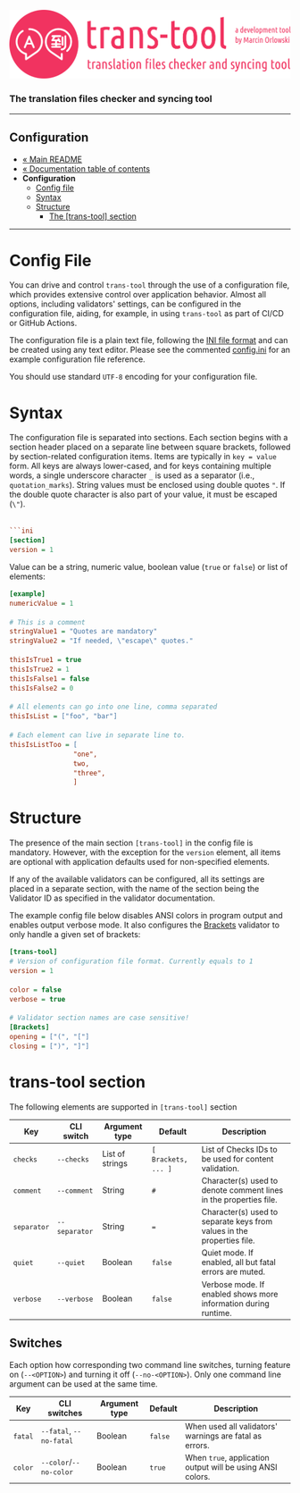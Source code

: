 ![trans-tool logo](../artwork/trans-tool-logo.png)

### The translation files checker and syncing tool ###

---

## Configuration ##

* [« Main README](../README.md)
* [« Documentation table of contents](README.md)
* **Configuration**
  * [Config file](#config-file)
  * [Syntax](#syntax)
  * [Structure](#structure)
    * [The [trans-tool] section](#trans-tool-section)

---

# Config File #

You can drive and control `trans-tool` through the use of a configuration file, which provides
extensive control over application behavior. Almost all options, including validators' settings,
can be configured in the configuration file, aiding, for example, in using `trans-tool` as part
of CI/CD or GitHub Actions.

The configuration file is a plain text file, following
the [INI file format](https://en.wikipedia.org/wiki/INI_file) and can be created
using any text editor. Please see the commented [config.ini](../config.ini) for an example
configuration file reference.

You should use standard `UTF-8` encoding for your configuration file.

# Syntax #

The configuration file is separated into sections. Each section begins with a section header placed
on a separate line between square brackets, followed by section-related configuration items. Items
are typically in `key = value` form. All keys are always lower-cased, and for keys containing
multiple words, a single underscore character `_` is used as a separator (i.e., `quotation_marks`).
String values must be enclosed using double quotes `"`. If the double quote character is also part
of your value, it must be escaped (`\"`).

```ini

```ini
[section]
version = 1
```

Value can be a string, numeric value, boolean value (`true` or `false`) or list of elements:

```ini
[example]
numericValue = 1

# This is a comment
stringValue1 = "Quotes are mandatory"
stringValue2 = "If needed, \"escape\" quotes."

thisIsTrue1 = true
thisIsTrue2 = 1
thisIsFalse1 = false
thisIsFalse2 = 0

# All elements can go into one line, comma separated
thisIsList = ["foo", "bar"]

# Each element can live in separate line to.
thisIsListToo = [
                "one",
                two,
                "three",
                ]
```

# Structure #

The presence of the main section `[trans-tool]` in the config file is mandatory. However, with the
exception for the `version` element, all items are optional with application defaults used for
non-specified elements.

If any of the available validators can be configured, all its settings are placed in a separate
section, with the name of the section being the Validator ID as specified in the validator
documentation.

The example config file below disables ANSI colors in program output and enables output verbose
mode. It also configures the [Brackets](checks/brackets.md) validator to only handle a given set
of brackets:


```ini
[trans-tool]
# Version of configuration file format. Currently equals to 1
version = 1

color = false
verbose = true

# Validator section names are case sensitive!
[Brackets]
opening = ["(", "["]
closing = [")", "]"]
```

# trans-tool section #

The following elements are supported in `[trans-tool]` section

| Key         | CLI switch    | Argument type    | Default             | Description                                                             |
|-------------|---------------|------------------|---------------------|-------------------------------------------------------------------------|
| `checks`    | `--checks`    | List of strings  | `[ Brackets, ... ]` | List of Checks IDs to be used for content validation.                   |
| `comment`   | `--comment`   | String           | `#`                 | Character(s) used to denote comment lines in the properties file.       |
| `separator` | `--separator` | String           | `=`                 | Character(s) used to separate keys from values in the properties file.  |
| `quiet`     | `--quiet`     | Boolean          | `false`             | Quiet mode. If enabled, all but fatal errors are muted.                 |
| `verbose`   | `--verbose`   | Boolean          | `false`             | Verbose mode. If enabled shows more information during runtime.         |

## Switches ##

Each option how corresponding two command line switches, turning feature on (`--<OPTION>`)
and turning it off (`--no-<OPTION>`). Only one command line argument can be used at the same time.

| Key     | CLI switches            | Argument type | Default | Description                                                 |
|---------|-------------------------|---------------|---------|-------------------------------------------------------------|
| `fatal` | `--fatal`, `--no-fatal` | Boolean       | `false` | When used all validators' warnings are fatal as errors.     |
| `color` | `--color`/`--no-color`  | Boolean       | `true`  | When `true`, application output will be using ANSI colors.  |
